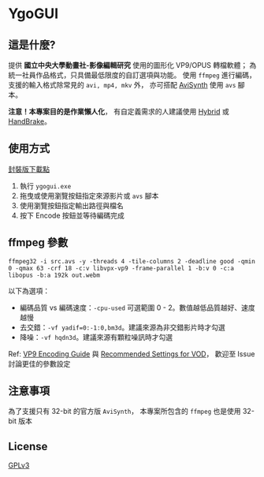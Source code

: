 # YgoGUI

## 這是什麼?
提供 **國立中央大學動畫社-影像編輯研究** 使用的圖形化 VP9/OPUS 轉檔軟體；
為統一社員作品格式，只具備最低限度的自訂選項與功能。
使用 `ffmpeg` 進行編碼，
支援的輸入格式除常見的 `avi, mp4, mkv` 外，
亦可搭配 [AviSynth](http://avisynth.nl/index.php/Main_Page) 使用 `avs` 腳本。


**注意！本專案目的是作業懶人化**，
有自定義需求的人建議使用 [Hybrid](http://www.selur.de/)
或 [HandBrake](https://handbrake.fr/)。


## 使用方式
[封裝版下載點](https://drive.google.com/open?id=1g34wUXLjQGFxyC69HEvggJvMcGHh-08j)
1. 執行 `ygogui.exe`
2. 拖曳或使用瀏覽按鈕指定來源影片或 `avs` 腳本
3. 使用瀏覽按鈕指定輸出路徑與檔名
4. 按下 Encode 按鈕並等待編碼完成


## ffmpeg 參數
```
ffmpeg32 -i src.avs -y -threads 4 -tile-columns 2 -deadline good -qmin 0 -qmax 63 -crf 18 -c:v libvpx-vp9 -frame-parallel 1 -b:v 0 -c:a libopus -b:a 192k out.webm
```

以下為選項：
* 編碼品質 vs 編碼速度：`-cpu-used` 可選範圍 0 - 2。數值越低品質越好、速度越慢
* 去交錯：`-vf yadif=0:-1:0,bm3d`。建議來源為非交錯影片時才勾選
* 降噪：`-vf hqdn3d`。建議來源有顆粒噪訊時才勾選


Ref: [VP9 Encoding Guide](http://wiki.webmproject.org/ffmpeg/vp9-encoding-guide) 與
[Recommended Settings for VOD](https://developers.google.com/media/vp9/settings/vod/)，
歡迎至 Issue 討論更佳的參數設定


## 注意事項
為了支援只有 32-bit 的官方版 `AviSynth`，
本專案所包含的 `ffmpeg` 也是使用 32-bit 版本


## License
[GPLv3](LICENSE.md)


